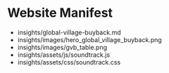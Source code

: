 # Website Manifest
- insights/global-village-buyback.md
- insights/images/hero_global_village_buyback.png
- insights/images/gvb_table.png
- insights/assets/js/soundtrack.js
- insights/assets/css/soundtrack.css
